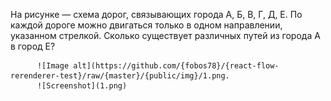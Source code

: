 На рисунке — схема дорог, связывающих города А, Б, В, Г, Д, Е. По каждой дороге можно двигаться только в одном направлении, указанном стрелкой. Сколько существует различных путей из города А в город Е?  
          
          ![Image alt](https://github.com/{fobos78}/{react-flow-rerenderer-test}/raw/{master}/{public/img}/1.png. 
          ![Screenshot](1.png)
          
